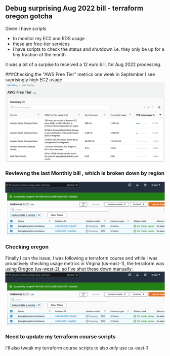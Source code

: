 ## Debug surprising Aug 2022 bill - terraform oregon gotcha


Given I have scripts 
* to monitor my EC2 and RDS usage 
* these are free-tier services 
* I have scripts to check the status and shutdown i.e. they only be up for a tiny fraction of the month

it was a bit of a surpise to received a 12 euro bill, for Aug 2022 processing.

###Checking the "AWS Free Tier" metrics one week in September I see suprisingly high EC2 usage
![AWS Free Tier - suprisingly high EC2 usage](AWS-Free-Tier-suprisingly-high-EC2-usage.png)

### Reviewng the last Monthly bill , which is broken down by region
![Monthly bill broken down by region](What-is-running-in-Oregon_some-terraform-instances.png)

### Checking oregon 
Finally I can the issue, I was following a terraform course and while I was proactively checking usage metrics in Virgina (us-east-1), the terraform was using Oregon (us-west-2), so I've shut these down manually: 
![What is running in Oregon - some terraform  instances](What-is-running-in-Oregon_some-terraform-instances.png)

### Need to update my terraform course scripts
I'll also tweak my terraform course scripts to also *only* use us-east-1

